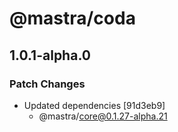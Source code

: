 # @mastra/coda

## 1.0.1-alpha.0

### Patch Changes

- Updated dependencies [91d3eb9]
  - @mastra/core@0.1.27-alpha.21
